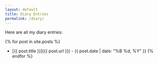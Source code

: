 ```yaml
---
layout: default
title: Diary Entries
permalink: /diary/
---
```


Here are all my diary entries:

{% for post in site.posts %}
  - [{{ post.title }}]({{ post.url }}) - {{ post.date | date: "%B %d, %Y" }}
{% endfor %}
